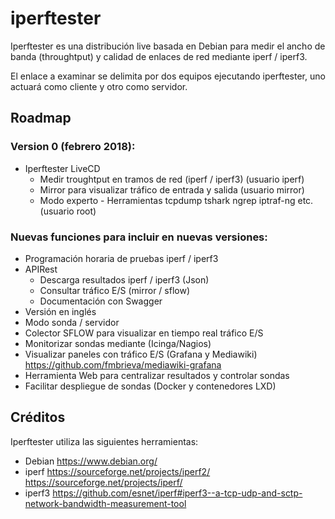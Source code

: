 # iperftester

Iperftester es una distribución live basada en Debian para medir el ancho de banda (throughtput) y calidad de enlaces de red mediante iperf / iperf3.

El enlace a examinar se delimita por dos equipos ejecutando iperftester, uno actuará como cliente y otro como servidor.

## Roadmap

### Version 0 (febrero 2018):

- Iperftester LiveCD
   - Medir troughtput en tramos de red (iperf / iperf3)			            (usuario iperf)
   - Mirror para visualizar tráfico de entrada y salida 		               (usuario mirror)
   - Modo experto - Herramientas tcpdump tshark ngrep iptraf-ng etc. 	   (usuario root)

### Nuevas funciones para incluir en nuevas versiones:

- Programación horaria de pruebas iperf / iperf3
- APIRest
   - Descarga resultados iperf / iperf3 (Json)
   - Consultar tráfico E/S (mirror / sflow) 
   - Documentación con Swagger
- Versión en inglés
- Modo sonda / servidor
- Colector SFLOW para visualizar en tiempo real tráfico E/S
- Monitorizar sondas mediante (Icinga/Nagios)
- Visualizar paneles con tráfico E/S (Grafana y Mediawiki)
  https://github.com/fmbrieva/mediawiki-grafana
- Herramienta Web para centralizar resultados y controlar sondas
- Facilitar despliegue de sondas (Docker y contenedores LXD)


## Créditos

Iperftester utiliza las siguientes herramientas:
- Debian https://www.debian.org/
- iperf https://sourceforge.net/projects/iperf2/ https://sourceforge.net/projects/iperf/
- iperf3 https://github.com/esnet/iperf#iperf3--a-tcp-udp-and-sctp-network-bandwidth-measurement-tool


